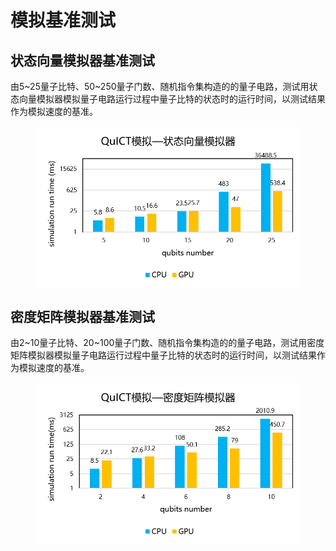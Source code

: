 # 模拟基准测试

## 状态向量模拟器基准测试

由5~25量子比特、50~250量子门数、随机指令集构造的的量子电路，测试用状态向量模拟器模拟量子电路运行过程中量子比特的状态时的运行时间，以测试结果作为模拟速度的基准。

<figure markdown>

![simulation benchmark](../assets/images/QuICTbenchmark/simulation_benchmark/QuICT_state_vector_simulation_test.png)

</figure>

## 密度矩阵模拟器基准测试

由2~10量子比特、20~100量子门数、随机指令集构造的的量子电路，测试用密度矩阵模拟器模拟量子电路运行过程中量子比特的状态时的运行时间，以测试结果作为模拟速度的基准。

<figure markdown>

![simulation benchmark](../assets/images/QuICTbenchmark/simulation_benchmark/QuICT_density_maxtix_simulation_test.png)

</figure>